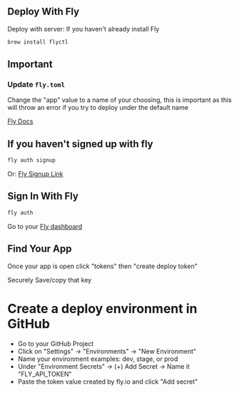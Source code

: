 ## Deploy With Fly

Deploy with server:
If you haven't already install Fly

```bash
brew install flyctl
```

## Important

### Update `fly.toml`

Change the "app" value to a name of your choosing, this is important as this will throw an error if you try to deploy under the default name

[Fly Docs]("https://fly.io/docs/hands-on/install-flyctl/")

## If you haven't signed up with fly

```bash
fly auth signup
```

Or: [Fly Signup Link]("https://fly.io/app/sign-up")

## Sign In With Fly

```bash
fly auth
```

Go to your [Fly dashboard](https://fly.io/dashboard/personal)

## Find Your App

Once your app is open
click "tokens"
then "create deploy token"

Securely Save/copy that key

# Create a deploy environment in GitHub

- Go to your GitHub Project
- Click on "Settings" -> "Environments" -> "New Environment"
- Name your environment examples: dev, stage, or prod
- Under "Environment Secrets" -> (+) Add Secret -> Name it "FLY_API_TOKEN"
- Paste the token value created by fly.io and click "Add secret"
